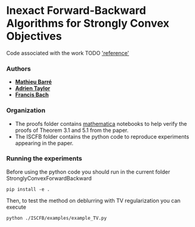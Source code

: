 # Inexact Forward-Backward Algorithms for Strongly Convex Objectives

Code associated with the work TODO ['reference'](https://arxiv.org/)

### Authors

- [**Mathieu Barré**](https://mathbarre.github.io/)
- [**Adrien Taylor**](https://www.di.ens.fr/~ataylor/)
- [**Francis Bach**](https://www.di.ens.fr/~fbach/)

### Organization

- The proofs folder contains [mathematica](https://www.wolfram.com/mathematica/) notebooks to help verify the proofs of Theorem 3.1 and 5.1 from the paper.
- The ISCFB folder contains the python code to reproduce experiments appearing in the paper.

### Running the experiments

Before using the python code you should run in the current folder StronglyConvexForwardBackward

```console
pip install -e .
```

Then, to test the method on deblurring with TV regularization you can execute

```console
python ./ISCFB/examples/example_TV.py
```
